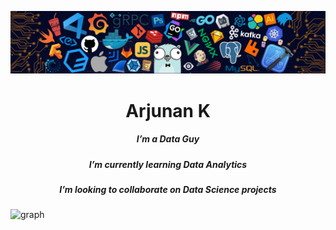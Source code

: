 
<p align="center">
  <img src="assets/header.png" alt="header"/>
</p>


<h1 align="center">Arjunan K</h1>
<h5 align="center">I’m a Data Guy</h4>
<h5 align="center">I’m currently learning Data Analytics</h4>
<h5 align="center">I’m looking to collaborate on Data Science projects</h4>


<!-- ![](https://quotes-github-readme.vercel.app/api?type=horizontal&theme=dark) </-->

![graph ](https://activity-graph.herokuapp.com/graph?color=87cefa&username=arjunan-k&theme=xcode&hide_border=true&area=true)
 




<!-- <p align="center">
  <img align="center" width="25%" src="./assets/profile.png" alt="header"/>
  <br>
  <h5 align="center">console.log('Forever Explorer');</h5>
</p> </-->






<!-- <p align="center"> 
  <img align="center" src="https://github-profile-trophy.vercel.app/?username=arjunan-k&theme=onedark&no-frame=true&row=1&column=5&margin-w=6&no-bg=true" />
</p>
<p align="center"> 
  <img align="center" height="150px" src="https://github-readme-stats.vercel.app/api?username=arjunan-k&theme=outrun&show_icons=true&count_private=true"/>
  <img align="center" height="150px" src="https://github-readme-stats.vercel.app/api/top-langs/?username=arjunan-k&layout=compact&hide=html,css&theme=outrun" />
</ -->
<!-- This is contributions box -->
<!-- ![](https://github-readme-streak-stats.herokuapp.com/?user=arjunan-k&theme=dark&hide_border=true)<br/> -->
<!-- most used languages -->
<!-- ![](https://github-readme-stats.vercel.app/api/top-langs/?username=arjunan-k&theme=dark&hide_border=true&include_all_commits=true&count_private=true&layout=compact) -->
